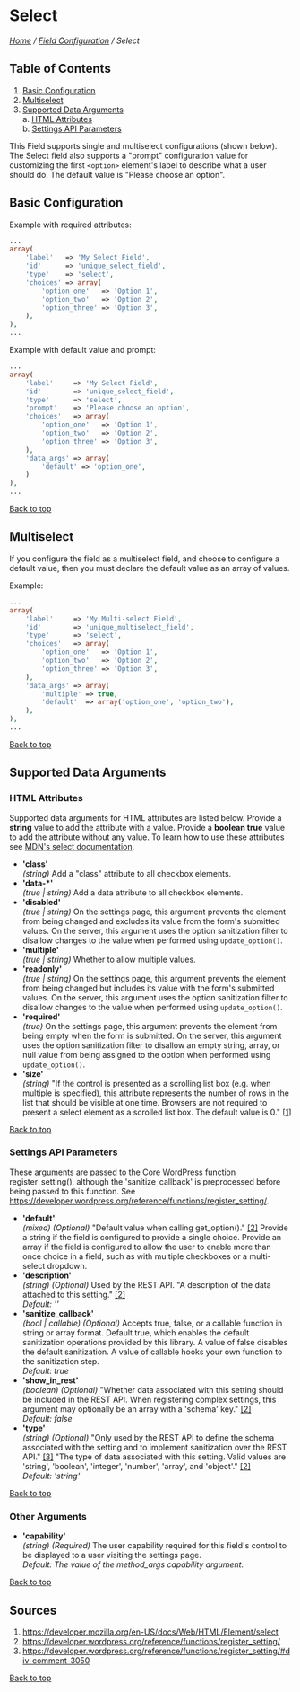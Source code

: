 # Select

*[Home](../../README.md) / [Field Configuration](../field-configuration.md) / Select*

## Table of Contents

1. [Basic Configuration](#basic-configuration)
2. [Multiselect](#multiselect)
3. [Supported Data Arguments](#supported-data-arguments)  
   a. [HTML Attributes](#html-attributes)  
   b. [Settings API Parameters](#settings-api-parameters)

This Field supports single and multiselect configurations (shown below). The Select field also supports a "prompt" configuration value for customizing the first `<option>` element's label to describe what a user should do. The default value is "Please choose an option".

## Basic Configuration

Example with required attributes:

```php
...
array(
	'label'   => 'My Select Field',
	'id'      => 'unique_select_field',
	'type'    => 'select',
	'choices' => array(
		'option_one'   => 'Option 1',
		'option_two'   => 'Option 2',
		'option_three' => 'Option 3',
	),
),
...
```

Example with default value and prompt:

```php
...
array(
	'label'     => 'My Select Field',
	'id'        => 'unique_select_field',
	'type'      => 'select',
	'prompt'    => 'Please choose an option',
	'choices'   => array(
		'option_one'   => 'Option 1',
		'option_two'   => 'Option 2',
		'option_three' => 'Option 3',
	),
	'data_args' => array(
		'default' => 'option_one',
	)
),
...
```

[Back to top](#select)

## Multiselect

If you configure the field as a multiselect field, and choose to configure a default value, then you must declare the default value as an array of values.

Example:

```php
...
array(
	'label'     => 'My Multi-select Field',
	'id'        => 'unique_multiselect_field',
	'type'      => 'select',
	'choices'   => array(
		'option_one'   => 'Option 1',
		'option_two'   => 'Option 2',
		'option_three' => 'Option 3',
	),
	'data_args' => array(
		'multiple' => true,
		'default'  => array('option_one', 'option_two'),
	),
),
...
```

[Back to top](#select)

## Supported Data Arguments

### HTML Attributes

Supported data arguments for HTML attributes are listed below. Provide a **string** value to add the attribute with a value. Provide a **boolean true** value to add the attribute without any value. To learn how to use these attributes see [MDN's select documentation](https://developer.mozilla.org/en-US/docs/Web/HTML/Element/select).

* __'class'__  
  *(string)*
  Add a "class" attribute to all checkbox elements.
* __'data-*'__  
  *(true | string)*
  Add a data attribute to all checkbox elements.
* __'disabled'__  
  *(true | string)*
  On the settings page, this argument prevents the element from being changed and excludes its value from the form's submitted values. On the server, this argument uses the option sanitization filter to disallow changes to the value when performed using `update_option()`.
* __'multiple'__  
  *(true | string)*
  Whether to allow multiple values.
* __'readonly'__  
  *(true | string)*
  On the settings page, this argument prevents the element from being changed but includes its value with the form's submitted values. On the server, this argument uses the option sanitization filter to disallow changes to the value when performed using `update_option()`.
* __'required'__  
  *(true)*
  On the settings page, this argument prevents the element from being empty when the form is submitted. On the server, this argument uses the option sanitization filter to disallow an empty string, array, or null value from being assigned to the option when performed using `update_option()`.
* __'size'__  
  *(string)*
  "If the control is presented as a scrolling list box (e.g. when multiple is specified), this attribute represents the number of rows in the list that should be visible at one time. Browsers are not required to present a select element as a scrolled list box. The default value is 0." [[1](#sources)]

[Back to top](#select)

### Settings API Parameters

These arguments are passed to the Core WordPress function register_setting(), although the 'sanitize_callback' is preprocessed before being passed to this function. See https://developer.wordpress.org/reference/functions/register_setting/.

* __'default'__  
  *(mixed) (Optional)* 
  "Default value when calling get_option()." [[2]](#sources) Provide a string if the field is configured to provide a single choice. Provide an array if the field is configured to allow the user to enable more than once choice in a field, such as with multiple checkboxes or a multi-select dropdown.
* __'description'__  
  *(string) (Optional)* 
  Used by the REST API. "A description of the data attached to this setting." [[2]](#sources)  
  *Default: ''*
* __'sanitize_callback'__  
  *(bool | callable) (Optional)* 
  Accepts true, false, or a callable function in string or array format. Default true, which enables the default sanitization operations provided by this library. A value of false disables the default sanitization. A value of callable hooks your own function to the sanitization step.  
  *Default: true*
* __'show_in_rest'__  
  *(boolean) (Optional)* 
  "Whether data associated with this setting should be included in the REST API. When registering complex settings, this argument may optionally be an array with a 'schema' key." [[2]](#sources)  
  *Default: false*
* __'type'__  
  *(string) (Optional)* 
  "Only used by the REST API to define the schema associated with the setting and to implement sanitization over the REST API." [[3]](#sources) "The type of data associated with this setting. Valid values are 'string', 'boolean', 'integer', 'number', 'array', and 'object'." [[2]](#sources)  
  *Default: 'string'*

[Back to top](#select)

### Other Arguments

* __'capability'__  
  *(string) (Required)* 
  The user capability required for this field's control to be displayed to a user visiting the settings page.  
  *Default: The value of the method_args capability argument.*

[Back to top](#select)

## Sources

1. https://developer.mozilla.org/en-US/docs/Web/HTML/Element/select
2. https://developer.wordpress.org/reference/functions/register_setting/
3. https://developer.wordpress.org/reference/functions/register_setting/#div-comment-3050

[Back to top](#select)
